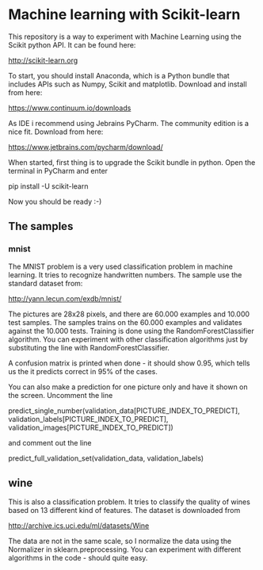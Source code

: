 # Machine learning with Scikit-learn

This repository is a way to experiment with Machine Learning using the Scikit python API.
It can be found here:

http://scikit-learn.org

To start, you should install Anaconda, which is a Python bundle that includes APIs such as Numpy, Scikit and matplotlib.
Download and install from here:

https://www.continuum.io/downloads

As IDE i recommend using Jebrains PyCharm. The community edition is a nice fit. Download from here:

https://www.jetbrains.com/pycharm/download/


When started, first thing is to upgrade the Scikit bundle in python. Open the terminal in PyCharm and enter 

pip install -U scikit-learn

Now you should be ready :-)

## The samples

### mnist

The MNIST problem is a very used classification problem in machine learning. It tries to recognize handwritten numbers. 
The sample use the standard dataset from:

http://yann.lecun.com/exdb/mnist/

The pictures are 28x28 pixels, and there are 60.000 examples and 10.000 test samples.
The samples trains on the 60.000 examples and validates against the 10.000 tests. 
Training is done using the RandomForestClassifier algorithm.
You can experiment with other classification algorithms just by substituting the line with RandomForestClassifier.

A confusion matrix is printed when done - it should show 0.95, which tells us the it predicts correct in 95% of the cases.

You can also make a prediction for one picture only and have it shown on the screen. Uncomment the line 

predict_single_number(validation_data[PICTURE_INDEX_TO_PREDICT], validation_labels[PICTURE_INDEX_TO_PREDICT], validation_images[PICTURE_INDEX_TO_PREDICT])

and comment out the line

predict_full_validation_set(validation_data, validation_labels)

## wine

This is also a classification problem. It tries to classify the quality of wines based on 13 different kind of features.
The dataset is downloaded from

http://archive.ics.uci.edu/ml/datasets/Wine

The data are not in the same scale, so I normalize the data using the Normalizer in sklearn.preprocessing.
You can experiment with different algorithms in the code - should quite easy.



